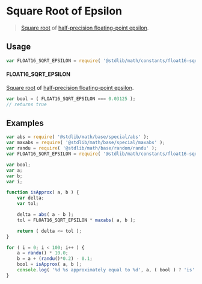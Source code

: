 # Square Root of Epsilon

> [Square root][@stdlib/math/base/special/sqrt] of [half-precision floating-point epsilon][@stdlib/math/constants/float16-eps].

<section class="usage">

## Usage

``` javascript
var FLOAT16_SQRT_EPSILON = require( '@stdlib/math/constants/float16-sqrt-eps' );
```

#### FLOAT16_SQRT_EPSILON

[Square root][@stdlib/math/base/special/sqrt] of [half-precision floating-point epsilon][@stdlib/math/constants/float16-eps].

``` javascript
var bool = ( FLOAT16_SQRT_EPSILON === 0.03125 );
// returns true
```

</section>

<!-- /.usage -->


<section class="examples">

## Examples

``` javascript
var abs = require( '@stdlib/math/base/special/abs' );
var maxabs = require( '@stdlib/math/base/special/maxabs' );
var randu = require( '@stdlib/math/base/random/randu' );
var FLOAT16_SQRT_EPSILON = require( '@stdlib/math/constants/float16-sqrt-eps' );

var bool;
var a;
var b;
var i;

function isApprox( a, b ) {
    var delta;
    var tol;

    delta = abs( a - b );
    tol = FLOAT16_SQRT_EPSILON * maxabs( a, b );

    return ( delta <= tol );
}

for ( i = 0; i < 100; i++ ) {
    a = randu() * 10.0;
    b = a + (randu()*0.2) - 0.1;
    bool = isApprox( a, b );
    console.log( '%d %s approximately equal to %d', a, ( bool ) ? 'is' : 'is not', b );
}
```

</section>

<!-- /.examples -->


<section class="links">

[@stdlib/math/base/special/sqrt]: https://github.com/stdlib-js/stdlib
[@stdlib/math/constants/float16-eps]: https://github.com/stdlib-js/stdlib

</section>

<!-- /.links -->
